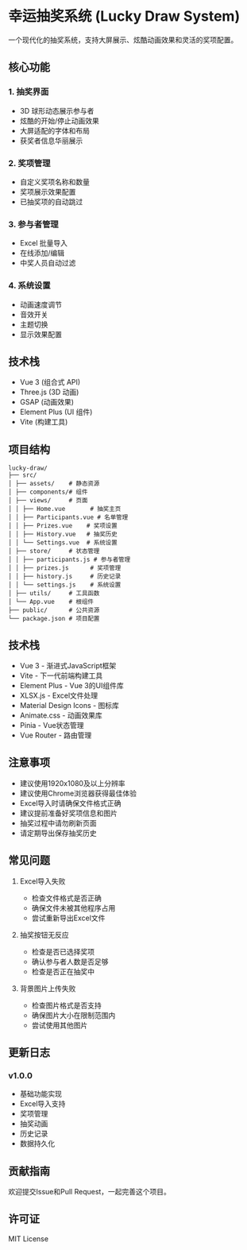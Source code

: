 # 幸运抽奖系统 (Lucky Draw System)

一个现代化的抽奖系统，支持大屏展示、炫酷动画效果和灵活的奖项配置。

## 核心功能

### 1. 抽奖界面
- 3D 球形动态展示参与者
- 炫酷的开始/停止动画效果
- 大屏适配的字体和布局
- 获奖者信息华丽展示

### 2. 奖项管理
- 自定义奖项名称和数量
- 奖项展示效果配置
- 已抽奖项的自动跳过

### 3. 参与者管理
- Excel 批量导入
- 在线添加/编辑
- 中奖人员自动过滤

### 4. 系统设置
- 动画速度调节
- 音效开关
- 主题切换
- 显示效果配置

## 技术栈
- Vue 3 (组合式 API)
- Three.js (3D 动画)
- GSAP (动画效果)
- Element Plus (UI 组件)
- Vite (构建工具)

## 项目结构 
```
lucky-draw/
├── src/
│ ├── assets/    # 静态资源
│ ├── components/# 组件
│ ├── views/     # 页面
│ │ ├── Home.vue       # 抽奖主页
│ │ ├── Participants.vue # 名单管理
│ │ ├── Prizes.vue    # 奖项设置
│ │ ├── History.vue   # 抽奖历史
│ │ └── Settings.vue  # 系统设置
│ ├── store/     # 状态管理
│ │ ├── participants.js # 参与者管理
│ │ ├── prizes.js      # 奖项管理
│ │ ├── history.js     # 历史记录
│ │ └── settings.js    # 系统设置
│ ├── utils/     # 工具函数
│ └── App.vue    # 根组件
├── public/      # 公共资源
└── package.json # 项目配置
```

## 技术栈

- Vue 3 - 渐进式JavaScript框架
- Vite - 下一代前端构建工具
- Element Plus - Vue 3的UI组件库
- XLSX.js - Excel文件处理
- Material Design Icons - 图标库
- Animate.css - 动画效果库
- Pinia - Vue状态管理
- Vue Router - 路由管理

## 注意事项

- 建议使用1920x1080及以上分辨率
- 建议使用Chrome浏览器获得最佳体验
- Excel导入时请确保文件格式正确
- 建议提前准备好奖项信息和图片
- 抽奖过程中请勿刷新页面
- 请定期导出保存抽奖历史

## 常见问题

1. Excel导入失败
   - 检查文件格式是否正确
   - 确保文件未被其他程序占用
   - 尝试重新导出Excel文件

2. 抽奖按钮无反应
   - 检查是否已选择奖项
   - 确认参与者人数是否足够
   - 检查是否正在抽奖中

3. 背景图片上传失败
   - 检查图片格式是否支持
   - 确保图片大小在限制范围内
   - 尝试使用其他图片

## 更新日志

### v1.0.0
- 基础功能实现
- Excel导入支持
- 奖项管理
- 抽奖动画
- 历史记录
- 数据持久化

## 贡献指南

欢迎提交Issue和Pull Request，一起完善这个项目。

## 许可证

MIT License 